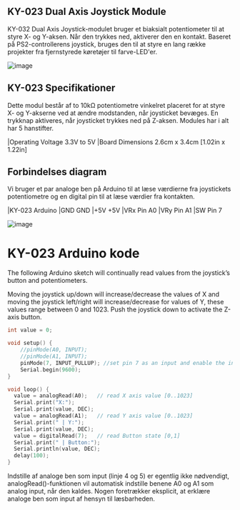 ## KY-023 Dual Axis Joystick Module
KY-032 Dual Axis Joystick-modulet bruger et biaksialt potentiometer til at styre X- og Y-aksen. Når den trykkes ned, aktiverer den en kontakt. Baseret på PS2-controllerens joystick, bruges den til at styre en lang række projekter fra fjernstyrede køretøjer til farve-LED'er.

![image](https://user-images.githubusercontent.com/44589560/159905168-c2fb858e-84ad-44ca-9886-419741152c94.png)

## KY-023 Specifikationer
Dette modul består af to 10kΩ potentiometre vinkelret placeret for at styre X- og Y-akserne ved at ændre modstanden, når joysticket bevæges.
En trykknap aktiveres, når joysticket trykkes ned på Z-aksen. Modules har i alt har 5 hanstifter.


|Operating Voltage	3.3V to 5V
|Board Dimensions	2.6cm x 3.4cm [1.02in x 1.22in]

## Forbindelses diagram
Vi bruger et par analoge ben på Arduino til at læse værdierne fra joystickets potentiometre og en digital pin til at læse værdier fra kontakten.

|KY-023	Arduino
|GND	GND
|+5V	+5V
|VRx	Pin A0
|VRy	Pin A1
|SW	Pin 7

![image](https://user-images.githubusercontent.com/44589560/159906907-13776893-f345-4a4d-a9d3-fb8b8afa85ab.png)

# KY-023 Arduino kode
The following Arduino sketch will continually read values from the joystick’s button and potentiometers.

Moving the joystick up/down will increase/decrease the values of X and moving the joystick left/right will increase/decrease for values of Y, these values range between 0 and 1023. Push the joystick down to activate the Z-axis button.

```C++
int value = 0;

void setup() {
	//pinMode(A0, INPUT);
	//pinMode(A1, INPUT);
  	pinMode(7, INPUT_PULLUP); //set pin 7 as an input and enable the internal pull-up resistor
	Serial.begin(9600);
}

void loop() {
  value = analogRead(A0);	// read X axis value [0..1023]
  Serial.print("X:");
  Serial.print(value, DEC);
  value = analogRead(A1);	// read Y axis value [0..1023]
  Serial.print(" | Y:");
  Serial.print(value, DEC);
  value = digitalRead(7);	// read Button state [0,1]
  Serial.print(" | Button:");
  Serial.println(value, DEC);
  delay(100);
}
```

Indstille af analoge ben som input (linje 4 og 5) er egentlig ikke nødvendigt, analogRead()-funktionen vil automatisk indstille benene A0 og A1 som analog input, når den kaldes. Nogen foretrækker eksplicit, at erklære analoge ben som input af hensyn til læsbarheden.
